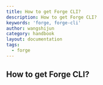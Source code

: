 ```yaml
---
title: How to get Forge CLI?
description: How to get Forge CLI?
keywords: 'forge, forge-cli'
author: wangshijun
category: handbook
layout: documentation
tags:
  - forge
---
```


## How to get Forge CLI?
